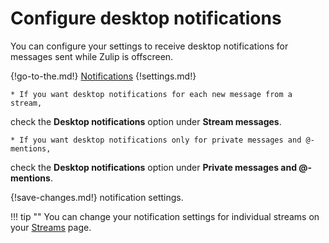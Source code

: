 # Configure desktop notifications

You can configure your settings to receive desktop notifications for messages
sent while Zulip is offscreen.

{!go-to-the.md!} [Notifications](/#settings/notifications)
{!settings.md!}

    * If you want desktop notifications for each new message from a stream,
check the **Desktop notifications** option under **Stream messages**.

    * If you want desktop notifications only for private messages and @-mentions,
check the **Desktop notifications** option under **Private messages and @-mentions**.

{!save-changes.md!} notification settings.

!!! tip ""
    You can change your notification settings for individual streams on your
    [Streams](/#streams) page.
